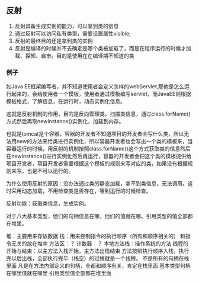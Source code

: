 ## 反射

1. 反射具备生成实例的能力，可以拿到类的信息
2. 通过反射可以访问私有类型，需要设置属性visible;
3. 反射的最终目的还是拿到类的实例
4. 反射是编译的时候并不去确定是哪个类被加载了，而是在程序运行的时候才加载、探知、自审。目的是使用在在编译期不知道的类

### 例子

如Java EE框架编写者，并不知道使用者会定义怎样的webServlet,那他是怎么运行起来的，会给使用者一个模板，使用者通过模板编写servlet，而JavaEE则根据模板格式，了解信息，在运行时，动态实例化信息。

这就是反射机制的作用，目的是反向管理类，扫描类信息，通过class.forName()方式然后再取newInstance()实例化，加载到内存。



也就是tomcat是个容器，容器的开发者不知道项目的开发者会写什么类，所以无法用new的方法来给类进行实例化，所以容器开发者也会写出一个类的模板来，当容器运行的时候，用反射的机制按照class.forName()这个方式获取类的信息然后在newInstance()进行实例化然后再运行，容器的开发者会把这个类的模板提供给项目开发者，项目开发者需要根据这个模板的规则来写对应的类，如果没有根据规则来写，也是不可以运行的。



为什么使用反射的原因：没办法通过类的静态加载，拿不到类信息，无法调用。这时采用动态加载，不用检查类是否存在，等到运行的时候检查。

反射功能：获取类信息，生成实例。



对于八大基本类型，他们的句柄信息在哪，他们的值就在哪。引用类型的值全部都在堆里。

堆：主要用来存放数据
栈：用来控制指令的执行顺序（所有和顺序相关的）
和指令无关的放在堆中
方法区：？
计数器：？
本地方法栈：操作系统的方法
线程的开始与结束：以主方法入栈开始，主方法出栈结束
方法按照执行顺序入栈，执行完以后出栈，全部执行完毕（栈空）的过程就是一个线程。
不是所有的句柄在栈里面
凡是在方法内部定义的句柄，全都和顺序有关，肯定在栈里面
基本类型句柄在哪里值就在哪里
引用类型值全部都在堆里面